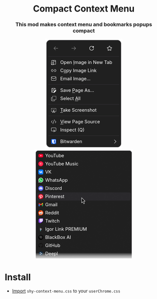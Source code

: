 <h1 align=center>Compact Context Menu</h1>

<h3 align=center>This mod makes context menu and bookmarks popups compact</h3>

<p align="center"><img src="../assets/shy-context-menu1.png"><img src="../assets/shy-context-menu2.png"></p>

# Install

- [Import](https://developer.mozilla.org/en-US/docs/Web/CSS/@import) `shy-context-menu.css` to your `userChrome.css`
